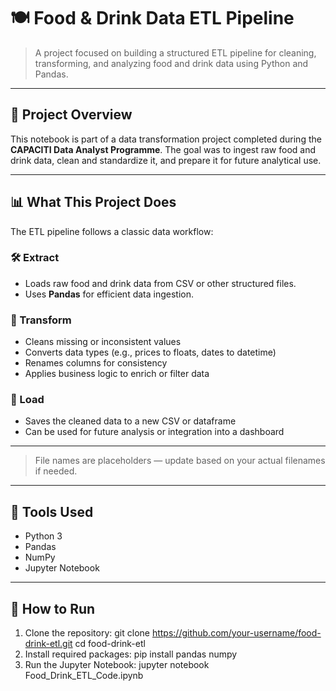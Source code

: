 # 🍽️ Food & Drink Data ETL Pipeline

> A project focused on building a structured ETL pipeline for cleaning, transforming, and analyzing food and drink data using Python and Pandas.

---

## 🧠 Project Overview

This notebook is part of a data transformation project completed during the **CAPACITI Data Analyst Programme**. The goal was to ingest raw food and drink data, clean and standardize it, and prepare it for future analytical use.

---

## 📊 What This Project Does

The ETL pipeline follows a classic data workflow:

### 🛠️ Extract
- Loads raw food and drink data from CSV or other structured files.
- Uses **Pandas** for efficient data ingestion.

### 🧼 Transform
- Cleans missing or inconsistent values
- Converts data types (e.g., prices to floats, dates to datetime)
- Renames columns for consistency
- Applies business logic to enrich or filter data

### 🧾 Load
- Saves the cleaned data to a new CSV or dataframe
- Can be used for future analysis or integration into a dashboard

---

> File names are placeholders — update based on your actual filenames if needed.

---

## 🧰 Tools Used

- Python 3
- Pandas
- NumPy
- Jupyter Notebook

---

## 📌 How to Run

1. Clone the repository:
    git clone https://github.com/your-username/food-drink-etl.git
    cd food-drink-etl
2. Install required packages:
    pip install pandas numpy
3. Run the Jupyter Notebook:
    jupyter notebook Food_Drink_ETL_Code.ipynb
